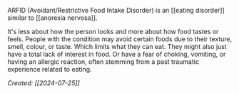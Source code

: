 ARFID (Avoidant/Restrictive Food Intake Disorder) is an [[eating disorder]] similar to [[anorexia nervosa]].

It's less about how the person looks and more about how food tastes or feels. People with the condition may avoid certain foods due to their texture, smell, colour, or taste. Which limits what they can eat. They might also just have a total lack of interest in food. Or have a fear of choking, vomiting, or having an allergic reaction, often stemming from a past traumatic experience related to eating.

*Created: [[2024-07-25]]*